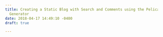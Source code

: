 ```yaml
---
title: Creating a Static Blog with Search and Comments using the Pelican Static Site
  Generator
date: 2018-04-17 14:49:10 -0400
draft: true

---
```

